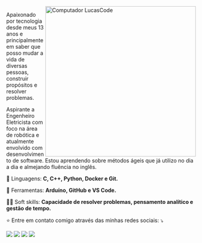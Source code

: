 <img src="https://user-images.githubusercontent.com/7864338/212232718-f8214fdb-502e-4e9c-9942-f509f325f0df.png" min-width="400px" max-width="400px" width="400px" align="right" alt="Computador LucasCode">

<p align="left"> 
  Apaixonado por tecnologia desde meus 13 anos e principalmente em saber que posso mudar a vida de diversas pessoas, construir propósitos e resolver problemas.
</p>
 <p align="left">
  Aspirante a Engenheiro Eletricista com foco na área de robótica e atualmente envolvido com desenvolvimento de software. Estou aprendendo sobre métodos ágeis que já utilizo no dia a dia e almejando fluência no inglês.
</p>

<p align="left">
  🚀 Linguagens: <strong> C, C++, Python, Docker e Git.</strong>
</p>

<p align="left">
  💼 Ferramentas: <strong>Arduíno, GitHub e VS Code.</strong>
</p>

<p align="left">
  🧑‍💻 Soft skills: <strong>Capacidade de resolver problemas, pensamento analítico e gestão de tempo.</strong>
</p>

<p align="left">
  ⭐ Entre em contato comigo através das minhas redes sociais: ⤵️
</p>

<p align="left">
  <a href="mailto:lucascosfer26@gmail.com" target="_blank" alt="Gmail">
  <img src="https://img.shields.io/badge/-Gmail-FF0000?style=flat-square&labelColor=FF0000&logo=gmail&logoColor=white&link=mailto:lucascosfer26@gmail.com" /></a>

  <a href="https://www.linkedin.com/in/lucascostafernandes" target="_blank" alt="Linkedin">
  <img src="https://img.shields.io/badge/-Linkedin-0e76a8?style=flat-square&logo=Linkedin&logoColor=white" /></a>

  <a href="//wa.me/5583999159069?text=Ol%C3%A1%2C+vim+atr%C3%A1v%C3%A9s+do+GitHub%21" alt="WhatsApp" target="_blank">
  <img src="https://img.shields.io/badge/-WhatsApp-25d366?style=flat-square&labelColor=25d366&logo=whatsapp&logoColor=white&link=//wa.me/5583999159069?text=Ol%C3%A1%2C+vim+atr%C3%A1v%C3%A9s+do+GitHub%21"></a>

  <a href="//www.instagram.com/lucasc0s" alt="Instagram" target="_blank">
  <img src="https://img.shields.io/badge/-Instagram-DF0174?style=flat-square&labelColor=DF0174&logo=instagram&logoColor=white&link=//www.instagram.com/lucasc0s"></a>
</p>  
